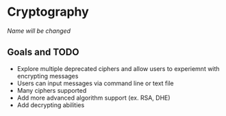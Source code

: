 # Cryptography
*Name will be changed*

## Goals and TODO

- Explore multiple deprecated ciphers and allow users to experiemnt with encrypting messages 
- Users can input messages via command line or text file
- Many ciphers supported
- Add more advanced algorithm support (ex. RSA, DHE)
- Add decrypting abilities